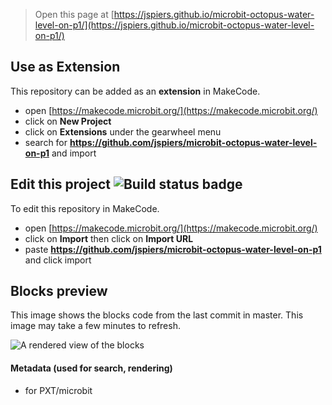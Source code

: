 
> Open this page at [https://jspiers.github.io/microbit-octopus-water-level-on-p1/](https://jspiers.github.io/microbit-octopus-water-level-on-p1/)

## Use as Extension

This repository can be added as an **extension** in MakeCode.

* open [https://makecode.microbit.org/](https://makecode.microbit.org/)
* click on **New Project**
* click on **Extensions** under the gearwheel menu
* search for **https://github.com/jspiers/microbit-octopus-water-level-on-p1** and import

## Edit this project ![Build status badge](https://github.com/jspiers/microbit-octopus-water-level-on-p1/workflows/MakeCode/badge.svg)

To edit this repository in MakeCode.

* open [https://makecode.microbit.org/](https://makecode.microbit.org/)
* click on **Import** then click on **Import URL**
* paste **https://github.com/jspiers/microbit-octopus-water-level-on-p1** and click import

## Blocks preview

This image shows the blocks code from the last commit in master.
This image may take a few minutes to refresh.

![A rendered view of the blocks](https://github.com/jspiers/microbit-octopus-water-level-on-p1/raw/master/.github/makecode/blocks.png)

#### Metadata (used for search, rendering)

* for PXT/microbit
<script src="https://makecode.com/gh-pages-embed.js"></script><script>makeCodeRender("{{ site.makecode.home_url }}", "{{ site.github.owner_name }}/{{ site.github.repository_name }}");</script>
